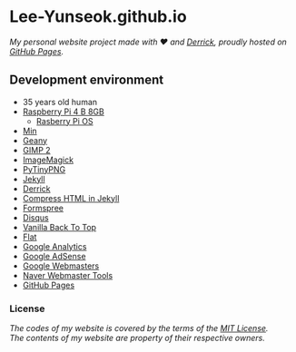 # Lee-Yunseok.github.io
_My personal website project made with :hearts: and [Derrick](https://github.com/artemsheludko/derrick), proudly hosted on [GitHub Pages](https://pages.github.com/)._

## Development environment
- 35 years old human
- [Raspberry Pi 4 B 8GB](https://www.raspberrypi.org/)
  - [Rasberry Pi OS](https://www.raspbian.org/)
- [Min](https://minbrowser.github.io/min/)
- [Geany](https://www.geany.org/)
- [GIMP 2](https://www.gimp.org/)
- [ImageMagick](https://imagemagick.org/)
- [PyTinyPNG](https://github.com/vasilcovsky/pytinypng)
- [Jekyll](https://jekyllrb.com/)
- [Derrick](https://github.com/artemsheludko/derrick)
- [Compress HTML in Jekyll](http://jch.penibelst.de/)
- [Formspree](https://formspree.io/)
- [Disqus](https://disqus.com/)
- [Vanilla Back To Top](https://github.com/vfeskov/vanilla-back-to-top)
- [Flat](https://flat.io)
- [Google Analytics](https://analytics.google.com/analytics/web/)
- [Google AdSense](https://www.google.com/adsense/)
- [Google Webmasters](https://www.google.com/webmasters/)
- [Naver Webmaster Tools](https://webmastertool.naver.com/)
- [GitHub Pages](https://pages.github.com/)

### License
_The codes of my website is covered by the terms of the [MIT License](https://github.com/lee-yunseok/Lee-Yunseok.github.io/blob/master/LICENSE).  
The contents of my website are property of their respective owners._

